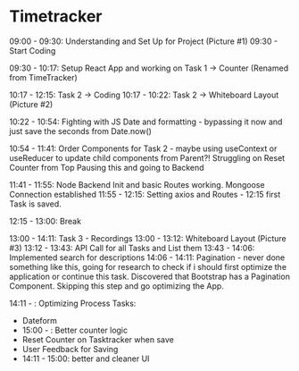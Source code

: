 # Timetracker

09:00 - 09:30: Understanding and Set Up for Project (Picture #1)
09:30 - Start Coding

09:30 - 10:17: Setup React App and working on Task 1 -> Counter (Renamed from TimeTracker)


10:17 - 12:15: Task 2 -> Coding
10:17 - 10:22: Task 2 -> Whiteboard Layout (Picture #2)

10:22 - 10:54: Fighting with JS Date and formatting - bypassing it now and just save the seconds from Date.now()

10:54 - 11:41: Order Components for Task 2 - maybe using useContext or useReducer to update child components from Parent?!
Struggling on Reset Counter from Top
Pausing this and going to Backend

11:41 - 11:55: Node Backend Init and basic Routes working. Mongoose Connection established
11:55 - 12:15: Setting axios and Routes - 12:15 first Task is saved.

12:15 - 13:00: Break


13:00 - 14:11: Task 3 - Recordings
13:00 - 13:12: Whiteboard Layout (Picture #3)
13:12 - 13:43: API Call for all Tasks and List them
13:43 - 14:06: Implemented search for descriptions
14:06 - 14:11: Pagination - never done something like this, going for research to check if i should first optimize the application or continue this task.
Discovered that Bootstrap has a Pagination Component.
Skipping this step and go optimizing the App.

14:11 - : Optimizing Process
Tasks:
- Dateform
- 15:00 - : Better counter logic
- Reset Counter on Tasktracker when save
- User Feedback for Saving
- 14:11 - 15:00: better and cleaner UI
